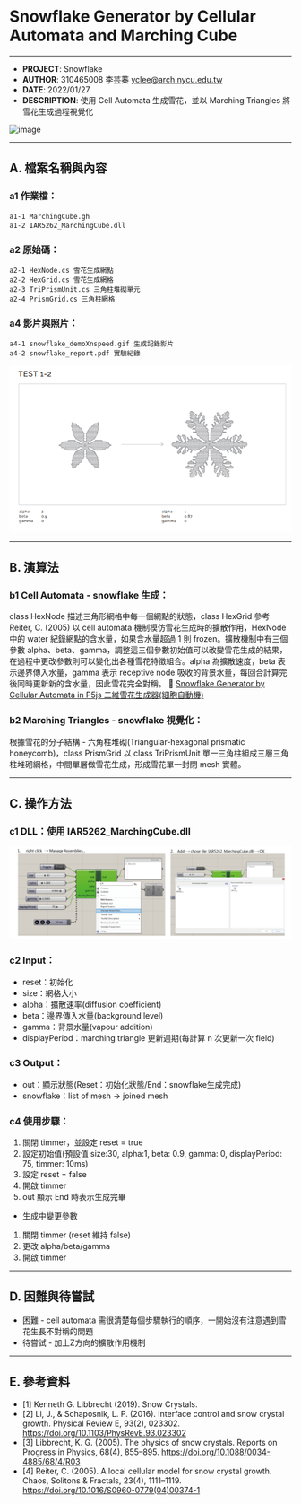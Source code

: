 # Snowflake Generator by Cellular Automata and Marching Cube
---
* **PROJECT**: Snowflake
* **AUTHOR**: 310465008 李芸蓁 yclee@arch.nycu.edu.tw
* **DATE**: 2022/01/27
* **DESCRIPTION**: 使用 Cell Automata 生成雪花，並以 Marching Triangles 將雪花生成過程視覺化

![image](https://github.com/yunchen-lee/IAR5262_gh_Snowflake_CA-MarchingCube/blob/main/report/snowflake_demoXnspeed.gif)

---
## A. 檔案名稱與內容
### a1 作業檔：
	a1-1 MarchingCube.gh
	a1-2 IAR5262_MarchingCube.dll
### a2 原始碼：
	a2-1 HexNode.cs 雪花生成網點
	a2-2 HexGrid.cs 雪花生成網格
	a2-3 TriPrismUnit.cs 三角柱堆砌單元
	a2-4 PrismGrid.cs 三角柱網格
### a4 影片與照片：
	a4-1 snowflake_demoXnspeed.gif 生成記錄影片
	a4-2 snowflake_report.pdf 實驗紀錄
 ![image](https://github.com/yunchen-lee/IAR5262_gh_Snowflake_CA-MarchingCube/blob/main/report/ref-1.png)


---
## B. 演算法
### b1 Cell Automata - snowflake 生成：
class HexNode 描述三角形網格中每一個網點的狀態，class HexGrid 參考 Reiter, C. (2005) 以 cell automata 機制模仿雪花生成時的擴散作用，HexNode 中的 water 紀錄網點的含水量，如果含水量超過 1 則 frozen。擴散機制中有三個參數 alpha、beta、gamma，調整這三個參數初始值可以改變雪花生成的結果，在過程中更改參數則可以變化出各種雪花特徵組合。alpha 為擴散速度，beta 表示邊界傳入水量，gamma 表示 receptive node 吸收的背景水量，每回合計算完後同時更新新的含水量，因此雪花完全對稱。
📌 [Snowflake Generator by Cellular Automata in P5js 二維雪花生成器(細胞自動機)](https://github.com/yunchen-lee/IAR5262_p5_Snowflake_CellularAutomata)

### b2 Marching Triangles - snowflake 視覺化：
根據雪花的分子結構 - 六角柱堆砌(Triangular-hexagonal prismatic honeycomb)，class PrismGrid 以 class TriPrismUnit 單一三角柱組成三層三角柱堆砌網格，中間單層做雪花生成，形成雪花單一封閉 mesh 實體。


---
## C. 操作方法
### c1 DLL：使用 IAR5262_MarchingCube.dll
![image](https://github.com/yunchen-lee/IAR5262_gh_Snowflake_CA-MarchingCube/blob/main/report/ref.png)

### c2 Input：
* reset：初始化
* size：網格大小
* alpha：擴散速率(diffusion coefficient)
* beta：邊界傳入水量(background level)
* gamma：背景水量(vapour addition)
* displayPeriod：marching triangle 更新週期(每計算 n 次更新一次 field)

### c3 Output：
* out：顯示狀態(Reset：初始化狀態/End：snowflake生成完成)
* snowflake：list of mesh -> joined mesh

### c4 使用步驟：
1. 關閉 timmer，並設定 reset = true
2. 設定初始值(預設值 size:30, alpha:1, beta: 0.9, gamma: 0, displayPeriod: 75, timmer: 10ms)
3. 設定 reset = false
4. 開啟 timmer
5. out 顯示 End 時表示生成完畢

* 生成中變更參數
1. 關閉 timmer (reset 維持 false)
2. 更改 alpha/beta/gamma
3. 開啟 timmer


---
## D. 困難與待嘗試
* 困難 - cell automata 需很清楚每個步驟執行的順序，一開始沒有注意遇到雪花生長不對稱的問題
* 待嘗試 - 加上Z方向的擴散作用機制


---
## E. 參考資料
* [1] Kenneth G. Libbrecht (2019). Snow Crystals.
* [2] Li, J., & Schaposnik, L. P. (2016). Interface control and snow crystal growth. Physical Review E, 93(2), 023302. https://doi.org/10.1103/PhysRevE.93.023302
* [3] Libbrecht, K. G. (2005). The physics of snow crystals. Reports on Progress in Physics, 68(4), 855–895. https://doi.org/10.1088/0034-4885/68/4/R03
* [4] Reiter, C. (2005). A local cellular model for snow crystal growth. Chaos, Solitons & Fractals, 23(4), 1111–1119. https://doi.org/10.1016/S0960-0779(04)00374-1


